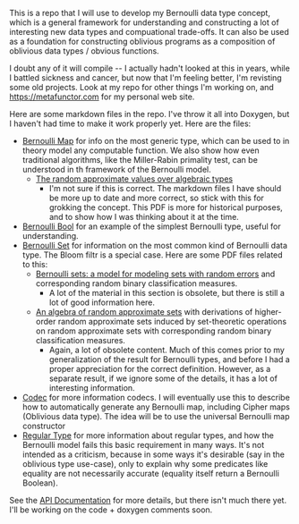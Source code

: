 This is a repo that I will use to develop my Bernoulli data type concept, which is a general framework for understanding and constructing
a lot of interesting new data types and compuational trade-offs. It can also be used as a foundation for constructing oblivious programs
as a composition of oblivious data types / obvious functions.

I doubt any of it will compile -- I actually hadn't looked at this in years, while I battled sickness and cancer, but now that I'm feeling
better, I'm revisting some old projects. Look at my repo for other things I'm working on, and https://metafunctor.com for my personal web site.

Here are some markdown files in the repo. I've throw it all into Doxygen, but I haven't had time to make it work properly yet.
Here are the files:

- [Bernoulli Map](BERNOULLI_MAP.md) for info on the most generic type, which can be used to in theory model any computable function.
We also show how even traditional algorithms, like the Miller-Rabin primality test, can be understood in th framework of the Bernoulli model.
    * [The random approximate values over algebraic types](bernoulli_data_type.pdf)
        - I'm not sure if this is correct. The markdown files I have should be more up
        to date and more correct, so stick with this for grokking the concept. This PDF
        is more for historical purposes, and to show how I was thinking about it at the time.
- [Bernoulli Bool](BERNOULLI_BOOL.md) for an example of the simplest Bernoulli type, useful for understanding.
- [Bernoulli Set](BERNOULLI_SET.md) for information on the most common kind of Bernoulli data type. The Bloom filtr is a special case.
Here are some PDF files related to this:
    * [Bernoulli sets: a model for modeling sets with random errors](bernoulli.set.pdf) and corresponding random binary classification measures.
        - A lot of the material in this section is obsolete, but there is still a lot of good information here.
    * [An algebra of random approximate sets](bernoulli_sets_higher_order.pdf) with derivations of higher-order random approximate sets induced by set-theoretic operations on random approximate sets with corresponding random binary classification measures.
        - Again, a lot of obsolete content. Much of this comes prior to my generalization of the result for
        Bernoulli types, and before I had a proper appreciation for the correct definition. However, as a separate
        result, if we ignore some of the details, it has a lot of interesting information.
- [Codec](CODEC.md) for more information codecs. I will eventually use this to describe how to automatically generate any Bernoulli map,
including Cipher maps (Oblivious data type). The idea will be to use the universal Bernoulli map constructor
- [Regular Type](REGULAR_TYPE_CONCEPT.md) for more information about regular types, and how the Bernoulli model fails this basic requirement
in many ways. It's not intended as a criticism, because in some ways it's desirable (say in the oblivious type use-case), only to
explain why some predicates like equality are not necessarily accurate (equality itself return a Bernoulli Boolean).

See the [API Documentation](docs/html/index.html) for more details, but there isn't much there yet. I'll be working
on the code + doxygen comments soon.


